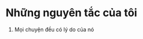 <!--
.. title: Triết lý của tôi
.. slug: triet-ly
.. date: 2020-03-02 23:25:20 UTC+07:00
.. tags: philosophy
.. category: 
.. link: 
.. description: 
.. type: text
-->

# Những nguyên tắc của tôi
1. Mọi chuyện đều có lý do của nó
